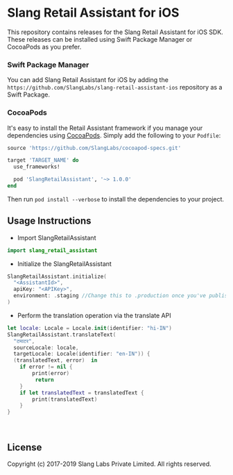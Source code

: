 # Slang Retail Assistant for iOS

This repository contains releases for the Slang Retail Assistant for iOS SDK. These releases can be installed using Swift Package Manager or CocoaPods as you prefer.

### Swift Package Manager

You can add Slang Retail Assistant for iOS by adding the `https://github.com/SlangLabs/slang-retail-assistant-ios` repository as a Swift Package. 
    
### CocoaPods

It's easy to install the Retail Assistant framework if you manage your dependencies using [CocoaPods](http://cocoapods.org). Simply add the following to your `Podfile`:

~~~.rb
source 'https://github.com/SlangLabs/cocoapod-specs.git'

target 'TARGET_NAME' do
  use_frameworks!

  pod 'SlangRetailAssistant', '~> 1.0.0'
end
~~~

Then run `pod install --verbose` to install the dependencies to your project.
## Usage Instructions
- Import SlangRetailAssistant
~~~.swift
import slang_retail_assistant
~~~

- Initialize the SlangRetailAssistant
~~~.swift
SlangRetailAssistant.initialize(
  "<AssistantId>",
  apiKey: "<APIKey>",
  environment: .staging //Change this to .production once you've published the Assistant to production environment
)
~~~

- Perform the translation operation via the translate API
~~~.swift
let locale: Locale = Locale.init(identifier: "hi-IN")
SlangRetailAssistant.translateText(
  "टमाटर",
  sourceLocale: locale,
  targetLocale: Locale(identifier: "en-IN")) {
  (translatedText, error)  in
    if error != nil {
        print(error)
         return
    }
    if let translatedText = translatedText {
        print(translatedText)
    }
}
~~~

<br/>

## License
Copyright (c) 2017-2019 Slang Labs Private Limited. All rights reserved.

